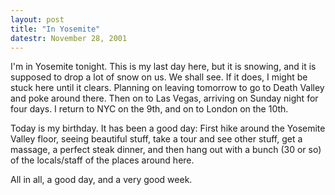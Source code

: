 ```yaml
---
layout: post
title: "In Yosemite"
datestr: November 28, 2001
---
```


I'm in Yosemite tonight.  This is my last day here, but it is snowing, and
it is supposed to drop a lot of snow on us.  We shall see.  If it does, I might
be stuck here until it clears.  Planning on leaving tomorrow to go to Death Valley
and poke around there.  Then on to Las Vegas, arriving on Sunday night for four
days.  I return to NYC on the 9th, and on to London on the 10th.

Today is my birthday. It has been a good day: First hike around the Yosemite
Valley floor, seeing beautiful stuff, take a tour and see other stuff, get a
massage, a perfect steak dinner, and then hang out with a bunch (30 or so) of
the locals/staff of the places around here.

All in all, a good day, and a very good week.

